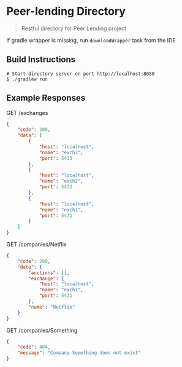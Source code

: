 # Peer-lending Directory

> Restful directory for Peer Lending project

If gradle wrapper is missing, run `downloadWrapper` task from the IDE

## Build Instructions
```shell
# Start directory server on port http://localhost:8080
$ ./gradlew run
```

## Example Responses

GET /exchanges

```json
{
    "code": 200,
    "data": [
        {
            "host": "localhost",
            "name": "exch3",
            "port": 5433
        },
        {
            "host": "localhost",
            "name": "exch2",
            "port": 5432
        },
        {
            "host": "localhost",
            "name": "exch1",
            "port": 5431
        }
    ]
}
```

GET /companies/Netflix

```json
{
    "code": 200,
    "data": {
        "auctions": [],
        "exchange": {
            "host": "localhost",
            "name": "exch1",
            "port": 5431
        },
        "name": "Netflix"
    }
}
```

GET /companies/Something

```json
{
    "code": 404,
    "message": "Company Something does not exist"
}
```
